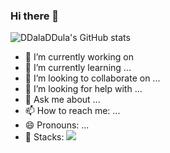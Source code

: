 ### Hi there 👋

![DDalaDDula's GitHub stats](https://github-readme-stats.vercel.app/api?username=DDalaDDula&show_icons=true&theme=radical&count_private=true)

- 🔭 I’m currently working on 
- 🌱 I’m currently learning ...
- 👯 I’m looking to collaborate on ...
- 🤔 I’m looking for help with ...
- 💬 Ask me about ...
- 📫 How to reach me: ...
- 😄 Pronouns: ...
- 🚀 Stacks: <a href="버튼을 눌렀을 때 이동할 링크" target="_blank"><img src="https://img.shields.io/badge/Python-000000?style=social&logo=python&logoColor=#3776AB"/></a>
